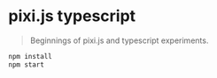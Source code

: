 # pixi.js typescript

> Beginnings of pixi.js and typescript experiments. 

```bash
npm install
npm start
```